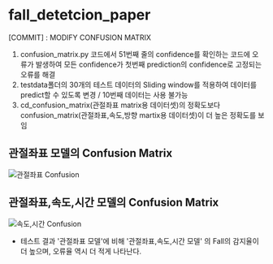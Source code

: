 # fall_detetcion_paper

[COMMIT] :  MODIFY CONFUSION MATRIX
1. confusion_matrix.py 코드에서 51번째 줄의 confidence를 확인하는 코드에 오류가 발생하여 모든 confidence가 첫번째 prediction의 confidence로 고정되는 오류를 해결
2. testdata폴더의 30개의 테스트 데이터의 Sliding window를 적용하여 데이터를 predict할 수 있도록 변경 / 10번째 데이터는 사용 불가능
3. cd_confusion_matrix(관절좌표 matrix용 데이터셋)의 정확도보다 confusion_matrix(관절좌표,속도,방향 martix용 데이터셋)이 더 높은 정확도를 보임

## 관절좌표 모델의 Confusion Matrix
![관절좌표 Confusion](https://github.com/mcw1217/fall_detetcion_paper/assets/87608623/3f138a77-72a0-4925-b078-cf2c6c1b404a)

## 관절좌표,속도,시간 모델의 Confusion Matrix
![속도,시간 Confusion](https://github.com/mcw1217/fall_detetcion_paper/assets/87608623/191905bf-02f3-4ba4-9a66-f70040e06255)

- 테스트 결과 '관절좌표 모델'에 비해 '관절좌표,속도,시간 모델' 의 Fall의 감지율이 더 높으며, 오류율 역시 더 적게 나타난다.
